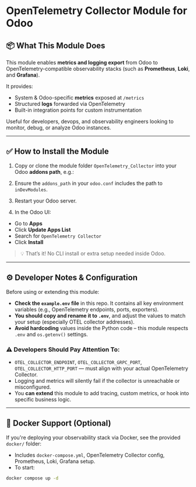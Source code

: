 # OpenTelemetry Collector Module for Odoo

## 📦 What This Module Does

This module enables **metrics and logging export** from Odoo to OpenTelemetry-compatible observability stacks (such as **Prometheus**, **Loki**, and **Grafana**).

It provides:

- System & Odoo-specific **metrics** exposed at `/metrics`
- Structured **logs** forwarded via OpenTelemetry
- Built-in integration points for custom instrumentation

Useful for developers, devops, and observability engineers looking to monitor, debug, or analyze Odoo instances.

---

## ✅ How to Install the Module

1. Copy or clone the module folder `OpenTelemetry_Collector` into your Odoo **addons path**, e.g.:

2. Ensure the `addons_path` in your `odoo.conf` includes the path to `inDevModules`.

3. Restart your Odoo server.

4. In the Odoo UI:
- Go to **Apps**
- Click **Update Apps List**
- Search for `OpenTelemetry Collector`
- Click **Install**

> 💡 That’s it! No CLI install or extra setup needed inside Odoo.

---

## ⚙️ Developer Notes & Configuration

Before using or extending this module:

- **Check the `example.env` file** in this repo. It contains all key environment variables (e.g., OpenTelemetry endpoints, ports, exporters).
- **You should copy and rename it to `.env`**, and adjust the values to match your setup (especially OTEL collector addresses).
- **Avoid hardcoding** values inside the Python code – this module respects `.env` and `os.getenv()` settings.

### ⚠️ Developers Should Pay Attention To:

- `OTEL_COLLECTOR_ENDPOINT`, `OTEL_COLLECTOR_GRPC_PORT`, `OTEL_COLLECTOR_HTTP_PORT` — must align with your actual OpenTelemetry Collector.
- Logging and metrics will silently fail if the collector is unreachable or misconfigured.
- You **can extend** this module to add tracing, custom metrics, or hook into specific business logic.

---

## 🐳 Docker Support (Optional)

If you're deploying your observability stack via Docker, see the provided `docker/` folder:

- Includes `docker-compose.yml`, OpenTelemetry Collector config, Prometheus, Loki, Grafana setup.
- To start:
```bash
docker compose up -d
